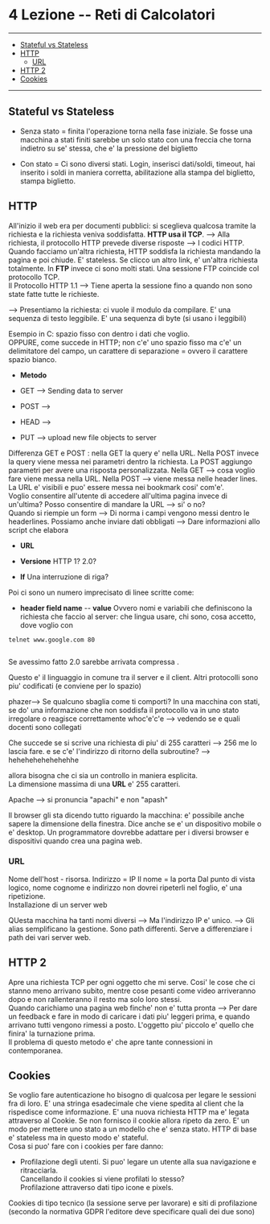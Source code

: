 # 4 Lezione -- Reti di Calcolatori

--- 

<!-- TOC -->
- [Stateful vs Stateless](#stateful-vs-stateless)
- [HTTP](#http)
    - [URL](#url)
- [HTTP 2](#http-2)
- [Cookies](#cookies)
<!-- /TOC -->


---

## Stateful vs Stateless  

* Senza stato = finita l'operazione torna nella fase iniziale. Se fosse una macchina a stati finiti sarebbe un solo stato con una freccia che torna indietro su se' stessa, che e' la pressione del biglietto

* Con stato = Ci sono diversi stati. Login, inserisci dati/soldi, timeout, hai inserito i soldi in maniera corretta, abilitazione alla stampa del biglietto, stampa biglietto.  

## HTTP

All'inizio il web era per documenti pubblici: si sceglieva qualcosa tramite la richiesta e la richiesta veniva soddisfatta. 
**HTTP usa il TCP**. 
--> Alla richiesta, il protocollo HTTP prevede diverse risposte --> I codici HTTP.  
Quando facciamo un'altra richiesta, HTTP soddisfa la richiesta mandando la pagina e poi chiude. E' stateless. Se clicco un altro link, e' un'altra richiesta totalmente. In **FTP** invece ci sono molti stati. Una sessione FTP coincide col protocollo TCP.  
Il Protocollo HTTP 1.1 --> Tiene aperta la sessione fino a quando non sono state fatte tutte le richieste.  

--> Presentiamo la richiesta: ci vuole il modulo da compilare. E' una sequenza di testo leggibile. E' una sequenza di byte (si usano i leggibili)  
  
Esempio in C: spazio fisso con dentro i dati che voglio.   
OPPURE, come succede in HTTP; non c'e' uno spazio fisso ma c'e' un delimitatore del campo, un carattere di separazione = ovvero il carattere spazio bianco.  

* **Metodo**

* GET --> Sending data to server
* POST --> 
* HEAD --> 
* PUT --> upload new file objects to server
  
Differenza GET e POST :  nella GET la query e' nella URL. Nella POST invece la query viene messa nei parametri dentro la richiesta. La POST aggiungo parametri per avere una risposta personalizzata. Nella GET --> cosa voglio fare viene messa nella URL. Nella POST --> viene messa nelle header lines. La URL e' visibili e puo' essere messa nei bookmark cosi' com'e'.  
Voglio consentire all'utente di accedere all'ultima pagina invece di un'ultima? Posso consentire di mandare la URL --> si' o no?  
Quando si riempie un form  --> Di norma i campi vengono messi dentro le headerlines. Possiamo anche inviare dati obbligati --> Dare informazioni allo script che elabora  

  
* **URL**

* **Versione**
HTTP 1? 2.0?  

* **lf**
Una interruzione di riga?  

Poi ci sono un numero imprecisato di linee scritte come:
* **header field name** -- **value** 
Ovvero nomi e variabili che definiscono la richiesta che faccio al server: che lingua usare, chi sono, cosa accetto, dove voglio con

```telnet www.google.com 80```
``` GET / HTTP/1.1
```

Se avessimo fatto 2.0 sarebbe arrivata compressa . 

Questo e' il linguaggio in comune tra il server e il client. Altri protocolli sono piu' codificati (e conviene per lo spazio)  

phazer--> Se qualcuno sbaglia come ti comporti? In una macchina con stati, se do' una informazione che non soddisfa il protocollo va in uno stato irregolare o reagisce correttamente
whoc'e'c'e --> vedendo se e quali docenti sono collegati  
  
Che succede se si scrive una richiesta di piu' di 255 caratteri --> 256 me lo lascia fare. e se c'e' l'indirizzo di ritorno della subroutine? --> hehehehehehehehhe  

allora bisogna che ci sia un controllo in maniera esplicita.  
La dimensione massima di una **URL** e' 255 caratteri. 

Apache --> si pronuncia "apachi" e non "apash" 

Il browser gli sta dicendo tutto riguardo la macchina: e' possibile anche sapere la dimensione della finestra. Dice anche se e' un dispositivo mobile o e' desktop. Un programmatore dovrebbe adattare per i diversi browser e dispositivi quando crea una pagina web. 

### URL

Nome dell'host - risorsa. 
Indirizzo = IP
Il nome = la porta
Dal punto di vista logico, nome cognome e indirizzo non dovrei ripeterli nel foglio, e' una ripetizione.  
Installazione di un server web 

QUesta macchina ha tanti nomi diversi --> Ma l'indirizzo IP e' unico. --> Gli alias semplificano la gestione. Sono path differenti. Serve a differenziare i path dei vari server web. 

## HTTP 2 
Apre una richiesta TCP per ogni oggetto che mi serve. Cosi' le cose che ci stanno meno arrivano subito, mentre cose pesanti come video arriveranno dopo e non rallenteranno il resto ma solo loro stessi.  
Quando carichiamo una pagina web finche' non e' tutta pronta --> Per dare un feedback e fare in modo di caricare i dati piu' leggeri prima, e quando arrivano tutti vengono rimessi a posto. L'oggetto piu' piccolo e' quello che finira' la turnazione prima.  
Il problema di questo metodo e' che apre tante connessioni in contemporanea.  

## Cookies  
Se voglio fare autenticazione ho bisogno di qualcosa per legare le sessioni fra di loro. E' una stringa esadecimale che viene spedita al client che la rispedisce come informazione. E' una nuova richiesta HTTP ma e' legata attraverso al Cookie. Se non fornisco il cookie allora ripeto da zero. E' un modo per mettere uno stato a un modello che e' senza stato. HTTP di base e' stateless ma in questo modo e' stateful.  
Cosa si puo' fare con i cookies per fare danno: 
* Profilazione degli utenti. Si puo' legare un utente alla sua navigazione e ritracciarla.  
Cancellando il cookies si viene profilati lo stesso?  
Profilazione attraverso dati tipo icone e pixels.  
  
Cookies di tipo tecnico (la sessione serve per lavorare) e siti di profilazione (secondo la normativa GDPR l'editore deve specificare quali dei due sono)

